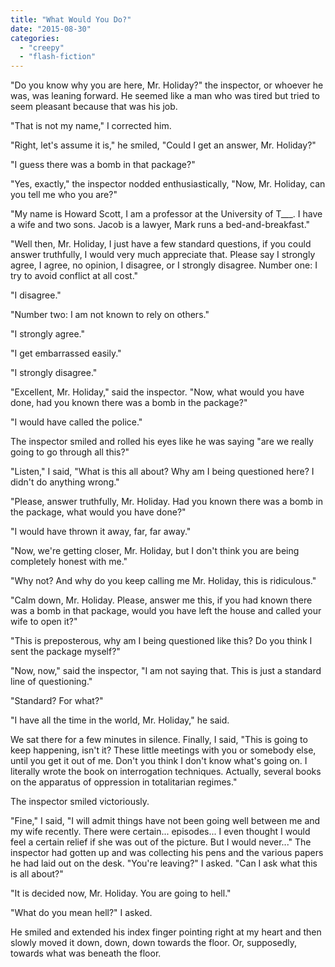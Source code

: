 ```yaml
---
title: "What Would You Do?"
date: "2015-08-30"
categories: 
  - "creepy"
  - "flash-fiction"
---
```


"Do you know why you are here, Mr. Holiday?" the inspector, or whoever he was, was leaning forward. He seemed like a man who was tired but tried to seem pleasant because that was his job.

"That is not my name," I corrected him.

"Right, let's assume it is," he smiled, "Could I get an answer, Mr. Holiday?"

"I guess there was a bomb in that package?"

"Yes, exactly," the inspector nodded enthusiastically, "Now, Mr. Holiday, can you tell me who you are?"

"My name is Howard Scott, I am a professor at the University of T\_\_\_. I have a wife and two sons. Jacob is a lawyer, Mark runs a bed-and-breakfast."

"Well then, Mr. Holiday, I just have a few standard questions, if you could answer truthfully, I would very much appreciate that. Please say I strongly agree, I agree, no opinion, I disagree, or I strongly disagree. Number one: I try to avoid conflict at all cost."

"I disagree."

"Number two: I am not known to rely on others."

"I strongly agree."

"I get embarrassed easily."

"I strongly disagree."

"Excellent, Mr. Holiday," said the inspector. "Now, what would you have done, had you known there was a bomb in the package?"

"I would have called the police."

The inspector smiled and rolled his eyes like he was saying "are we really going to go through all this?"

"Listen," I said, "What is this all about? Why am I being questioned here? I didn't do anything wrong."

"Please, answer truthfully, Mr. Holiday. Had you known there was a bomb in the package, what would you have done?"

"I would have thrown it away, far, far away."

"Now, we're getting closer, Mr. Holiday, but I don't think you are being completely honest with me."

"Why not? And why do you keep calling me Mr. Holiday, this is ridiculous."

"Calm down, Mr. Holiday. Please, answer me this, if you had known there was a bomb in that package, would you have left the house and called your wife to open it?"

"This is preposterous, why am I being questioned like this? Do you think I sent the package myself?"

"Now, now," said the inspector, "I am not saying that. This is just a standard line of questioning."

"Standard? For what?"

"I have all the time in the world, Mr. Holiday," he said.

We sat there for a few minutes in silence. Finally, I said, "This is going to keep happening, isn't it? These little meetings with you or somebody else, until you get it out of me. Don't you think I don't know what's going on. I literally wrote the book on interrogation techniques. Actually, several books on the apparatus of oppression in totalitarian regimes."

The inspector smiled victoriously.

"Fine," I said, "I will admit things have not been going well between me and my wife recently. There were certain... episodes... I even thought I would feel a certain relief if she was out of the picture. But I would never..." The inspector had gotten up and was collecting his pens and the various papers he had laid out on the desk. "You're leaving?" I asked. "Can I ask what this is all about?"

"It is decided now, Mr. Holiday. You are going to hell."

"What do you mean hell?" I asked.

He smiled and extended his index finger pointing right at my heart and then slowly moved it down, down, down towards the floor. Or, supposedly, towards what was beneath the floor.
